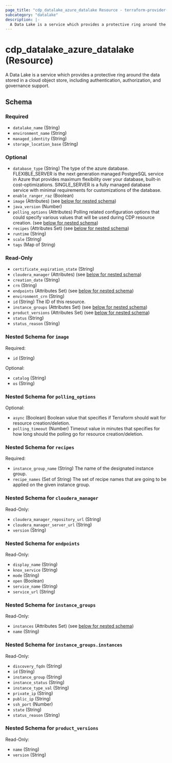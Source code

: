 ```yaml
---
page_title: "cdp_datalake_azure_datalake Resource - terraform-provider-cdp"
subcategory: "datalake"
description: |-
  A Data Lake is a service which provides a protective ring around the data stored in a cloud object store, including authentication, authorization, and governance support.
---
```


# cdp_datalake_azure_datalake (Resource)

A Data Lake is a service which provides a protective ring around the data stored in a cloud object store, including authentication, authorization, and governance support.



<!-- schema generated by tfplugindocs -->
## Schema

### Required

- `datalake_name` (String)
- `environment_name` (String)
- `managed_identity` (String)
- `storage_location_base` (String)

### Optional

- `database_type` (String) The type of the azure database. FLEXIBLE_SERVER is the next generation managed PostgreSQL service in Azure that provides maximum flexibility over your database, built-in cost-optimizations. SINGLE_SERVER is a fully managed database service with minimal requirements for customizations of the database.
- `enable_ranger_raz` (Boolean)
- `image` (Attributes) (see [below for nested schema](#nestedatt--image))
- `java_version` (Number)
- `polling_options` (Attributes) Polling related configuration options that could specify various values that will be used during CDP resource creation. (see [below for nested schema](#nestedatt--polling_options))
- `recipes` (Attributes Set) (see [below for nested schema](#nestedatt--recipes))
- `runtime` (String)
- `scale` (String)
- `tags` (Map of String)

### Read-Only

- `certificate_expiration_state` (String)
- `cloudera_manager` (Attributes) (see [below for nested schema](#nestedatt--cloudera_manager))
- `creation_date` (String)
- `crn` (String)
- `endpoints` (Attributes Set) (see [below for nested schema](#nestedatt--endpoints))
- `environment_crn` (String)
- `id` (String) The ID of this resource.
- `instance_groups` (Attributes Set) (see [below for nested schema](#nestedatt--instance_groups))
- `product_versions` (Attributes Set) (see [below for nested schema](#nestedatt--product_versions))
- `status` (String)
- `status_reason` (String)

<a id="nestedatt--image"></a>
### Nested Schema for `image`

Required:

- `id` (String)

Optional:

- `catalog` (String)
- `os` (String)


<a id="nestedatt--polling_options"></a>
### Nested Schema for `polling_options`

Optional:

- `async` (Boolean) Boolean value that specifies if Terraform should wait for resource creation/deletion.
- `polling_timeout` (Number) Timeout value in minutes that specifies for how long should the polling go for resource creation/deletion.


<a id="nestedatt--recipes"></a>
### Nested Schema for `recipes`

Required:

- `instance_group_name` (String) The name of the designated instance group.
- `recipe_names` (Set of String) The set of recipe names that are going to be applied on the given instance group.


<a id="nestedatt--cloudera_manager"></a>
### Nested Schema for `cloudera_manager`

Read-Only:

- `cloudera_manager_repository_url` (String)
- `cloudera_manager_server_url` (String)
- `version` (String)


<a id="nestedatt--endpoints"></a>
### Nested Schema for `endpoints`

Read-Only:

- `display_name` (String)
- `knox_service` (String)
- `mode` (String)
- `open` (Boolean)
- `service_name` (String)
- `service_url` (String)


<a id="nestedatt--instance_groups"></a>
### Nested Schema for `instance_groups`

Read-Only:

- `instances` (Attributes Set) (see [below for nested schema](#nestedatt--instance_groups--instances))
- `name` (String)

<a id="nestedatt--instance_groups--instances"></a>
### Nested Schema for `instance_groups.instances`

Read-Only:

- `discovery_fqdn` (String)
- `id` (String)
- `instance_group` (String)
- `instance_status` (String)
- `instance_type_val` (String)
- `private_ip` (String)
- `public_ip` (String)
- `ssh_port` (Number)
- `state` (String)
- `status_reason` (String)



<a id="nestedatt--product_versions"></a>
### Nested Schema for `product_versions`

Read-Only:

- `name` (String)
- `version` (String)